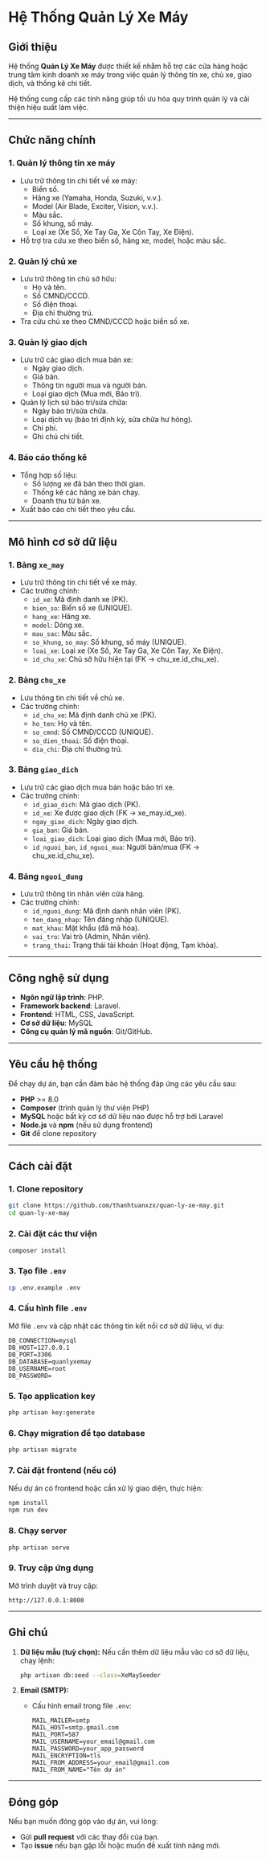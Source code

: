 ﻿# Hệ Thống Quản Lý Xe Máy

## Giới thiệu
Hệ thống **Quản Lý Xe Máy** được thiết kế nhằm hỗ trợ các cửa hàng hoặc trung tâm kinh doanh xe máy trong việc quản lý thông tin xe, chủ xe, giao dịch, và thống kê chi tiết. 

Hệ thống cung cấp các tính năng giúp tối ưu hóa quy trình quản lý và cải thiện hiệu suất làm việc.

---

## Chức năng chính

### 1. **Quản lý thông tin xe máy**
- Lưu trữ thông tin chi tiết về xe máy:
  - Biển số.
  - Hãng xe (Yamaha, Honda, Suzuki, v.v.).
  - Model (Air Blade, Exciter, Vision, v.v.).
  - Màu sắc.
  - Số khung, số máy.
  - Loại xe (Xe Số, Xe Tay Ga, Xe Côn Tay, Xe Điện).
- Hỗ trợ tra cứu xe theo biển số, hãng xe, model, hoặc màu sắc.

### 2. **Quản lý chủ xe**
- Lưu trữ thông tin chủ sở hữu:
  - Họ và tên.
  - Số CMND/CCCD.
  - Số điện thoại.
  - Địa chỉ thường trú.
- Tra cứu chủ xe theo CMND/CCCD hoặc biển số xe.

### 3. **Quản lý giao dịch**
- Lưu trữ các giao dịch mua bán xe:
  - Ngày giao dịch.
  - Giá bán.
  - Thông tin người mua và người bán.
  - Loại giao dịch (Mua mới, Bảo trì).
- Quản lý lịch sử bảo trì/sửa chữa:
  - Ngày bảo trì/sửa chữa.
  - Loại dịch vụ (bảo trì định kỳ, sửa chữa hư hỏng).
  - Chi phí.
  - Ghi chú chi tiết.

### 4. **Báo cáo thống kê**
- Tổng hợp số liệu:
  - Số lượng xe đã bán theo thời gian.
  - Thống kê các hãng xe bán chạy.
  - Doanh thu từ bán xe.
- Xuất báo cáo chi tiết theo yêu cầu.

---

## Mô hình cơ sở dữ liệu

### 1. Bảng `xe_may`
- Lưu trữ thông tin chi tiết về xe máy.
- Các trường chính:
  - `id_xe`: Mã định danh xe (PK).
  - `bien_so`: Biển số xe (UNIQUE).
  - `hang_xe`: Hãng xe.
  - `model`: Dòng xe.
  - `mau_sac`: Màu sắc.
  - `so_khung`, `so_may`: Số khung, số máy (UNIQUE).
  - `loai_xe`: Loại xe (Xe Số, Xe Tay Ga, Xe Côn Tay, Xe Điện).
  - `id_chu_xe`: Chủ sở hữu hiện tại (FK -> chu_xe.id_chu_xe).

### 2. Bảng `chu_xe`
- Lưu thông tin chi tiết về chủ xe.
- Các trường chính:
  - `id_chu_xe`: Mã định danh chủ xe (PK).
  - `ho_ten`: Họ và tên.
  - `so_cmnd`: Số CMND/CCCD (UNIQUE).
  - `so_dien_thoai`: Số điện thoại.
  - `dia_chi`: Địa chỉ thường trú.

### 3. Bảng `giao_dich`
- Lưu trữ các giao dịch mua bán hoặc bảo trì xe.
- Các trường chính:
  - `id_giao_dich`: Mã giao dịch (PK).
  - `id_xe`: Xe được giao dịch (FK -> xe_may.id_xe).
  - `ngay_giao_dich`: Ngày giao dịch.
  - `gia_ban`: Giá bán.
  - `loai_giao_dich`: Loại giao dịch (Mua mới, Bảo trì).
  - `id_nguoi_ban`, `id_nguoi_mua`: Người bán/mua (FK -> chu_xe.id_chu_xe).

### 4. Bảng `nguoi_dung`
- Lưu trữ thông tin nhân viên cửa hàng.
- Các trường chính:
  - `id_nguoi_dung`: Mã định danh nhân viên (PK).
  - `ten_dang_nhap`: Tên đăng nhập (UNIQUE).
  - `mat_khau`: Mật khẩu (đã mã hóa).
  - `vai_tro`: Vai trò (Admin, Nhân viên).
  - `trang_thai`: Trạng thái tài khoản (Hoạt động, Tạm khóa).

---

## Công nghệ sử dụng
- **Ngôn ngữ lập trình**: PHP.
- **Framework backend**: Laravel.
- **Frontend**: HTML, CSS, JavaScript.
- **Cơ sở dữ liệu**: MySQL 
- **Công cụ quản lý mã nguồn**: Git/GitHub.

---

## Yêu cầu hệ thống

Để chạy dự án, bạn cần đảm bảo hệ thống đáp ứng các yêu cầu sau:

- **PHP** >= 8.0
- **Composer** (trình quản lý thư viện PHP)
- **MySQL** hoặc bất kỳ cơ sở dữ liệu nào được hỗ trợ bởi Laravel
- **Node.js** và **npm** (nếu sử dụng frontend)
- **Git** để clone repository

---

## Cách cài đặt

### 1. Clone repository
```bash
git clone https://github.com/thanhtuanxzx/quan-ly-xe-may.git
cd quan-ly-xe-may
```

### 2. Cài đặt các thư viện
```bash
composer install
```

### 3. Tạo file `.env`
```bash
cp .env.example .env
```

### 4. Cấu hình file `.env`
Mở file `.env` và cập nhật các thông tin kết nối cơ sở dữ liệu, ví dụ:
```env
DB_CONNECTION=mysql
DB_HOST=127.0.0.1
DB_PORT=3306
DB_DATABASE=quanlyxemay
DB_USERNAME=root
DB_PASSWORD=
```

### 5. Tạo application key
```bash
php artisan key:generate
```

### 6. Chạy migration để tạo database
```bash
php artisan migrate
```

### 7. Cài đặt frontend (nếu có)
Nếu dự án có frontend hoặc cần xử lý giao diện, thực hiện:
```bash
npm install
npm run dev
```

### 8. Chạy server
```bash
php artisan serve
```

### 9. Truy cập ứng dụng
Mở trình duyệt và truy cập:
```
http://127.0.0.1:8000
```

---

## Ghi chú

1. **Dữ liệu mẫu (tuỳ chọn):**
   Nếu cần thêm dữ liệu mẫu vào cơ sở dữ liệu, chạy lệnh:
   ```bash
   php artisan db:seed --class=XeMaySeeder

   ```

2. **Email (SMTP):**
   - Cấu hình email trong file `.env`:
     ```env
     MAIL_MAILER=smtp
     MAIL_HOST=smtp.gmail.com
     MAIL_PORT=587
     MAIL_USERNAME=your_email@gmail.com
     MAIL_PASSWORD=your_app_password
     MAIL_ENCRYPTION=tls
     MAIL_FROM_ADDRESS=your_email@gmail.com
     MAIL_FROM_NAME="Tên dự án"
     ```
---

## Đóng góp

Nếu bạn muốn đóng góp vào dự án, vui lòng:
- Gửi **pull request** với các thay đổi của bạn.
- Tạo **issue** nếu bạn gặp lỗi hoặc muốn đề xuất tính năng mới.
